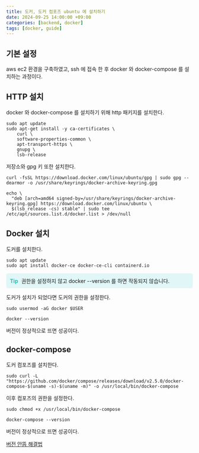 ```yaml
---
title: 도커, 도커 컴포즈 ubuntu 에 설치하기
date: 2024-09-25 14:00:00 +09:00
categories: [backend, docker]
tags: [docker, guide]
---
```


## 기본 설정
aws ec2 환경을 구축하였고, ssh 에 접속 한 후 docker 와 docker-compose 를 설치하는 과정이다.

## HTTP 설치
docker 와 docker-compose 를 설치하기 위해 http 패키지를 설치한다.
```shell
sudo apt update
sudo apt-get install -y ca-certificates \ 
    curl \
    software-properties-common \
    apt-transport-https \
    gnupg \
    lsb-release
```
저장소와 gpg 키 또한 설치한다.
```shell
curl -fsSL https://download.docker.com/linux/ubuntu/gpg | sudo gpg --dearmor -o /usr/share/keyrings/docker-archive-keyring.gpg
```
```shell
echo \
  "deb [arch=amd64 signed-by=/usr/share/keyrings/docker-archive-keyring.gpg] https://download.docker.com/linux/ubuntu \
  $(lsb_release -cs) stable" | sudo tee /etc/apt/sources.list.d/docker.list > /dev/null
```

## Docker 설치
도커를 설치한다.
```shell
sudo apt update
sudo apt install docker-ce docker-ce-cli containerd.io
```
<div style="background-color: #e0f6f7; padding: 10px; border-radius: 5px;">
  <b style="color: #29beb9">Tip</b>
  <span style="padding-left: 5px">권한을 설정하지 않고 docker --version 를 하면 작동되지 않습니다.</span>
</div>

도커가 설치가 되었다면 도커의 권한을 설정한다.
```shell
sudo usermod -aG docker $USER

docker --version
```
버전이 정상적으로 뜨면 성공이다.

## docker-compose
도커 컴포즈를 설치한다.
```shell
sudo curl -L "https://github.com/docker/compose/releases/download/v2.5.0/docker-compose-$(uname -s)-$(uname -m)" -o /usr/local/bin/docker-compose
```
이후 컴포즈의 권한을 설정한다.
```shell
sudo chmod +x /usr/local/bin/docker-compose

docker-compose --version
```
버전이 정상적으로 뜨면 성공이다.

[버전 안뜸 해결법](https://daedyu.github.io/posts/docker-compose-file-not-found)
